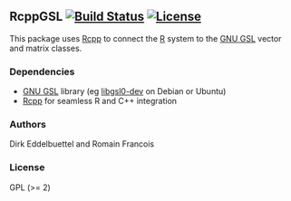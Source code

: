 ## RcppGSL [![Build Status](https://travis-ci.org/eddelbuettel/rcppgsl.png)](https://travis-ci.org/eddelbuettel/rcppgsl) [![License](http://img.shields.io/badge/license-GPL%20%28%3E=%202%29-brightgreen.svg?style=flat)](http://www.gnu.org/licenses/gpl-2.0.html)

This package uses [Rcpp](https://github.com/RcppCore/Rcpp) to connect the
[R](http://www.r-project.org) system to the [GNU GSL](http://www.gnu.org/software/gsl/) 
vector and matrix classes.

### Dependencies

- [GNU GSL](http://www.gnu.org/software/gsl/) library (eg [libgsl0-dev](https://packages.debian.org/sid/libgsl0-dev) on Debian or Ubuntu)
- [Rcpp](https://github.com/RcppCore/Rcpp) for seamless R and C++ integration

### Authors

Dirk Eddelbuettel and Romain Francois

### License

GPL (>= 2)

